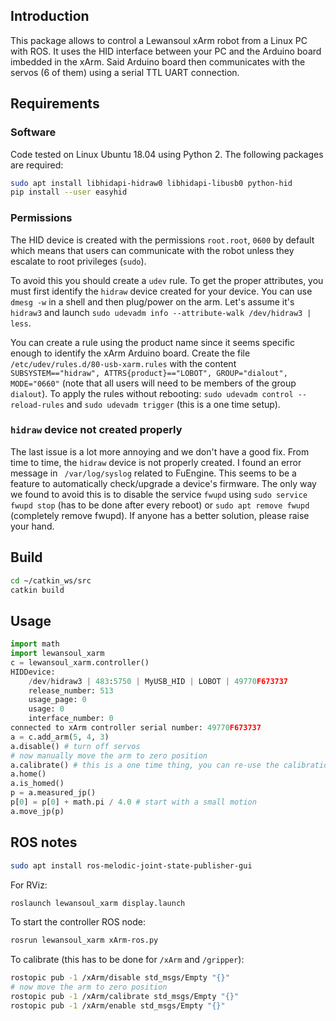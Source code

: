 ## Introduction

This package allows to control a Lewansoul xArm robot from a Linux PC with ROS.  It uses the HID interface between your PC and the Arduino board imbedded in the xArm.  Said Arduino board then communicates with the servos (6 of them) using a serial TTL UART connection.

## Requirements

### Software

Code tested on Linux Ubuntu 18.04 using Python 2.  The following packages are required:
```sh
sudo apt install libhidapi-hidraw0 libhidapi-libusb0 python-hid
pip install --user easyhid
```

### Permissions

The HID device is created with the permissions `root.root`, `0600` by default which means that users can communicate with the robot unless they escalate to root privileges (`sudo`).

To avoid this you should create a `udev` rule.  To get the proper attributes, you must first identify the `hidraw` device created for your device.  You can use `dmesg -w` in a shell and then plug/power on the arm.  Let's assume it's `hidraw3` and launch `sudo udevadm info --attribute-walk /dev/hidraw3 | less`.

You can create a rule using the product name since it seems specific enough to identify the xArm Arduino board.  Create the file
`/etc/udev/rules.d/80-usb-xarm.rules` with the content `SUBSYSTEM=="hidraw", ATTRS{product}=="LOBOT", GROUP="dialout", MODE="0660"` (note that all users will need to be members of the group `dialout`).  To apply the rules without rebooting: `sudo udevadm control --reload-rules` and `sudo udevadm trigger` (this is a one time setup).

### `hidraw` device not created properly

The last issue is a lot more annoying and we don't have a good fix.  From time to time, the `hidraw` device is not properly created.  I found an error message in ` /var/log/syslog` related to FuEngine.  This seems to be a feature to automatically check/upgrade a device's firmware.  The only way we found to avoid this is to disable the service `fwupd` using `sudo service fwupd stop` (has to be done after every reboot) or ` sudo apt remove fwupd ` (completely remove fwupd).  If anyone has a better solution, please raise your hand.

## Build

```sh
cd ~/catkin_ws/src
catkin build
```

## Usage

```python
import math
import lewansoul_xarm
c = lewansoul_xarm.controller()
HIDDevice:
    /dev/hidraw3 | 483:5750 | MyUSB_HID | LOBOT | 49770F673737
    release_number: 513
    usage_page: 0
    usage: 0
    interface_number: 0
connected to xArm controller serial number: 49770F673737
a = c.add_arm(5, 4, 3)
a.disable() # turn off servos
# now manually move the arm to zero position
a.calibrate() # this is a one time thing, you can re-use the calibration later on
a.home()
a.is_homed()
p = a.measured_jp()
p[0] = p[0] + math.pi / 4.0 # start with a small motion
a.move_jp(p)
```


## ROS notes

```sh
sudo apt install ros-melodic-joint-state-publisher-gui
```

For RViz:
```sh
roslaunch lewansoul_xarm display.launch
```

To start the controller ROS node:
```sh
rosrun lewansoul_xarm xArm-ros.py
```

To calibrate (this has to be done for `/xArm` and `/gripper`):
```sh
rostopic pub -1 /xArm/disable std_msgs/Empty "{}"
# now move the arm to zero position
rostopic pub -1 /xArm/calibrate std_msgs/Empty "{}"
rostopic pub -1 /xArm/enable std_msgs/Empty "{}"
```